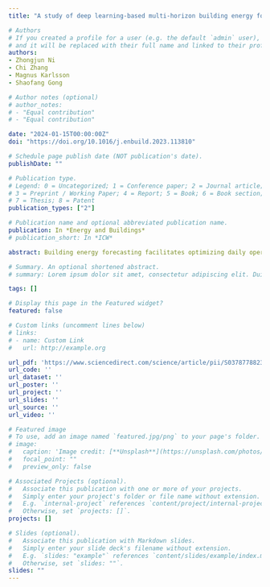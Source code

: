 ```yaml
---
title: "A study of deep learning-based multi-horizon building energy forecasting"

# Authors
# If you created a profile for a user (e.g. the default `admin` user), write the username (folder name) here 
# and it will be replaced with their full name and linked to their profile.
authors:
- Zhongjun Ni
- Chi Zhang
- Magnus Karlsson
- Shaofang Gong

# Author notes (optional)
# author_notes:
# - "Equal contribution"
# - "Equal contribution"

date: "2024-01-15T00:00:00Z"
doi: "https://doi.org/10.1016/j.enbuild.2023.113810"

# Schedule page publish date (NOT publication's date).
publishDate: ""

# Publication type.
# Legend: 0 = Uncategorized; 1 = Conference paper; 2 = Journal article;
# 3 = Preprint / Working Paper; 4 = Report; 5 = Book; 6 = Book section;
# 7 = Thesis; 8 = Patent
publication_types: ["2"]

# Publication name and optional abbreviated publication name.
publication: In *Energy and Buildings*
# publication_short: In *ICW*

abstract: Building energy forecasting facilitates optimizing daily operation scheduling and long-term energy planning. Many studies have demonstrated the potential of data-driven approaches in producing point forecasts of energy use. Despite this, little work has been undertaken to understand uncertainty in energy forecasts. However, many decision-making scenarios require information from a full conditional distribution of forecasts. This study has adapted and applied state-of-the-art deep learning architectures to address the problem of multi-horizon building energy forecasting. Eight different methods, including seven deep learning-based ones, were investigated to develop models to perform point and probabilistic forecasts. A comprehensive case study was conducted in two public historic buildings with different operating modes, namely the City Museum and the City Theatre, in Norrköping, Sweden. The performance of the developed models was evaluated, and the predictability of different scenarios of energy consumption was studied. The results show that incorporating future information on exogenous factors that determine energy use is critical for making accurate multi-horizon predictions. Furthermore, changes in the operating mode and activities held in a building bring more uncertainty in energy use and deteriorate the prediction accuracy of models. As assessed by the coefficient of variance of the root mean square error (CV-RMSE), the temporal fusion transformer (TFT) model exhibited strong competitiveness in performing point forecasts. The TFT model outperformed other models in predicting both types of energy use of the City Museum (CV-RMSE 29.7% for electricity consumption and CV-RMSE 8.7% for heating load) and heating load of the City Theatre (CV-RMSE 13.3%). In contrast to the dominance of the TFT model in point forecast, none of the models dominated the probabilistic forecast. The TFT, long short-term memory (LSTM), and gated recurrent unit (GRU) models made better probabilistic forecasts than others. 

# Summary. An optional shortened abstract.
# summary: Lorem ipsum dolor sit amet, consectetur adipiscing elit. Duis posuere tellus ac convallis placerat. Proin tincidunt magna sed ex sollicitudin condimentum.

tags: []

# Display this page in the Featured widget?
featured: false

# Custom links (uncomment lines below)
# links:
# - name: Custom Link
#   url: http://example.org

url_pdf: 'https://www.sciencedirect.com/science/article/pii/S037877882301040X'
url_code: ''
url_dataset: ''
url_poster: ''
url_project: ''
url_slides: ''
url_source: ''
url_video: ''

# Featured image
# To use, add an image named `featured.jpg/png` to your page's folder. 
# image:
#   caption: 'Image credit: [**Unsplash**](https://unsplash.com/photos/pLCdAaMFLTE)'
#   focal_point: ""
#   preview_only: false

# Associated Projects (optional).
#   Associate this publication with one or more of your projects.
#   Simply enter your project's folder or file name without extension.
#   E.g. `internal-project` references `content/project/internal-project/index.md`.
#   Otherwise, set `projects: []`.
projects: []

# Slides (optional).
#   Associate this publication with Markdown slides.
#   Simply enter your slide deck's filename without extension.
#   E.g. `slides: "example"` references `content/slides/example/index.md`.
#   Otherwise, set `slides: ""`.
slides: ""
---
```


<!-- {{% callout note %}}
Click the *Cite* button above to demo the feature to enable visitors to import publication metadata into their reference management software.
{{% /callout %}}

{{% callout note %}}
Create your slides in Markdown - click the *Slides* button to check out the example.
{{% /callout %}}

Supplementary notes can be added here, including [code, math, and images](https://wowchemy.com/docs/writing-markdown-latex/). -->
